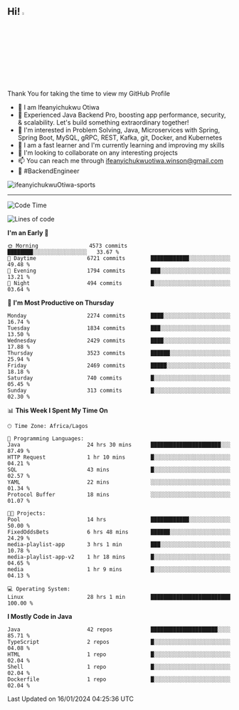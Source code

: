 <!-- BLOG-POST-LIST:START --><!-- BLOG-POST-LIST:END -->

## Hi! <img src="https://media.giphy.com/media/hvRJCLFzcasrR4ia7z/giphy.gif" width="4%"> 

Thank You for taking the time to view my GitHub Profile

- 👋 I am Ifeanyichukwu Otiwa
- 🚀 Experienced Java Backend Pro, boosting app performance, security, & scalability. Let's build something extraordinary together!
- 👀 I'm interested in Problem Solving, Java, Microservices with Spring, Spring Boot, MySQL, gRPC, REST, Kafka, git, Docker, and Kubernetes
- 🌱 I am a fast learner and I'm currently learning and improving my skills
- 💞️ I'm looking to collaborate on any interesting projects
- 📫 You can reach me through ifeanyichukwuotiwa.winson@gmail.com
- 🚀 #BackendEngineer

<p align="left" marginTop="10px"> <img src="https://komarev.com/ghpvc/?username=ifeanyichukwuOtiwa-sports&label=Profile%20views&color=0e75b6&style=for-the-badge" alt="ifeanyichukwuOtiwa-sports" /> </p>

***

<!--START_SECTION:waka-->
![Code Time](http://img.shields.io/badge/Code%20Time-2%2C117%20hrs%2040%20mins-blue)

![Lines of code](https://img.shields.io/badge/From%20Hello%20World%20I%27ve%20Written-4.8%20million%20lines%20of%20code-blue)

**I'm an Early 🐤** 

```text
🌞 Morning                4573 commits        ████████░░░░░░░░░░░░░░░░░   33.67 % 
🌆 Daytime                6721 commits        ████████████░░░░░░░░░░░░░   49.48 % 
🌃 Evening                1794 commits        ███░░░░░░░░░░░░░░░░░░░░░░   13.21 % 
🌙 Night                  494 commits         █░░░░░░░░░░░░░░░░░░░░░░░░   03.64 % 
```
📅 **I'm Most Productive on Thursday** 

```text
Monday                   2274 commits        ████░░░░░░░░░░░░░░░░░░░░░   16.74 % 
Tuesday                  1834 commits        ███░░░░░░░░░░░░░░░░░░░░░░   13.50 % 
Wednesday                2429 commits        ████░░░░░░░░░░░░░░░░░░░░░   17.88 % 
Thursday                 3523 commits        ██████░░░░░░░░░░░░░░░░░░░   25.94 % 
Friday                   2469 commits        █████░░░░░░░░░░░░░░░░░░░░   18.18 % 
Saturday                 740 commits         █░░░░░░░░░░░░░░░░░░░░░░░░   05.45 % 
Sunday                   313 commits         █░░░░░░░░░░░░░░░░░░░░░░░░   02.30 % 
```


📊 **This Week I Spent My Time On** 

```text
🕑︎ Time Zone: Africa/Lagos

💬 Programming Languages: 
Java                     24 hrs 30 mins      ██████████████████████░░░   87.49 % 
HTTP Request             1 hr 10 mins        █░░░░░░░░░░░░░░░░░░░░░░░░   04.21 % 
SQL                      43 mins             █░░░░░░░░░░░░░░░░░░░░░░░░   02.57 % 
YAML                     22 mins             ░░░░░░░░░░░░░░░░░░░░░░░░░   01.34 % 
Protocol Buffer          18 mins             ░░░░░░░░░░░░░░░░░░░░░░░░░   01.07 % 

🐱‍💻 Projects: 
Pool                     14 hrs              ████████████░░░░░░░░░░░░░   50.00 % 
FixedOddsBets            6 hrs 48 mins       ██████░░░░░░░░░░░░░░░░░░░   24.29 % 
media-playlist-app       3 hrs 1 min         ███░░░░░░░░░░░░░░░░░░░░░░   10.78 % 
media-playlist-app-v2    1 hr 18 mins        █░░░░░░░░░░░░░░░░░░░░░░░░   04.65 % 
media                    1 hr 9 mins         █░░░░░░░░░░░░░░░░░░░░░░░░   04.13 % 

💻 Operating System: 
Linux                    28 hrs 1 min        █████████████████████████   100.00 % 
```

**I Mostly Code in Java** 

```text
Java                     42 repos            █████████████████████░░░░   85.71 % 
TypeScript               2 repos             █░░░░░░░░░░░░░░░░░░░░░░░░   04.08 % 
HTML                     1 repo              █░░░░░░░░░░░░░░░░░░░░░░░░   02.04 % 
Shell                    1 repo              █░░░░░░░░░░░░░░░░░░░░░░░░   02.04 % 
Dockerfile               1 repo              █░░░░░░░░░░░░░░░░░░░░░░░░   02.04 % 
```




 Last Updated on 16/01/2024 04:25:36 UTC
<!--END_SECTION:waka-->

<!--
<p align="center">
![trophy](https://github-profile-trophy.vercel.app/?username=ifeanyichukwuOtiwa-sports&theme=onedark) (https://github.com/ryo-ma/github-profile-trophy)
</p>
-->

<!---
ifeanyi-otiwa/ifeanyi-otiwa is a ✨ special ✨ repository because its `README.md` (this file) appears on your GitHub profile.
You can click the Preview link to take a look at your changes.
--->
